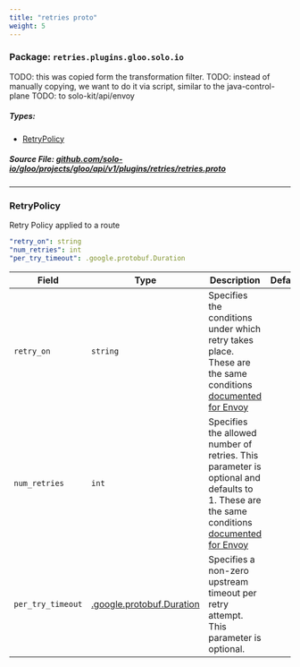 ```yaml
---
title: "retries proto"
weight: 5
---
```

<!-- Code generated by solo-kit. DO NOT EDIT. -->

### Package: `retries.plugins.gloo.solo.io`  
TODO: this was copied form the transformation filter.
TODO: instead of manually copying, we want to do it via script, similar to the java-control-plane
TODO: to solo-kit/api/envoy


 
##### Types:


- [RetryPolicy](#RetryPolicy)
  



##### Source File: [github.com/solo-io/gloo/projects/gloo/api/v1/plugins/retries/retries.proto](https://github.com/solo-io/gloo/blob/master/projects/gloo/api/v1/plugins/retries/retries.proto)





---
### <a name="RetryPolicy">RetryPolicy</a>

 
Retry Policy applied to a route

```yaml
"retry_on": string
"num_retries": int
"per_try_timeout": .google.protobuf.Duration

```

| Field | Type | Description | Default |
| ----- | ---- | ----------- |----------- | 
| `retry_on` | `string` | Specifies the conditions under which retry takes place. These are the same conditions [documented for Envoy](https://www.envoyproxy.io/docs/envoy/latest/configuration/http_filters/router_filter#config-http-filters-router-x-envoy-retry-on) |  |
| `num_retries` | `int` | Specifies the allowed number of retries. This parameter is optional and defaults to 1. These are the same conditions [documented for Envoy](https://www.envoyproxy.io/docs/envoy/latest/configuration/http_filters/router_filter#config-http-filters-router-x-envoy-retry-on) |  |
| `per_try_timeout` | [.google.protobuf.Duration](https://developers.google.com/protocol-buffers/docs/reference/csharp/class/google/protobuf/well-known-types/duration) | Specifies a non-zero upstream timeout per retry attempt. This parameter is optional. |  |





<!-- Start of HubSpot Embed Code -->
<script type="text/javascript" id="hs-script-loader" async defer src="//js.hs-scripts.com/5130874.js"></script>
<!-- End of HubSpot Embed Code -->
